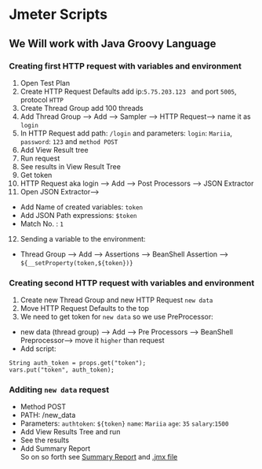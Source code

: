 # Jmeter Scripts
## We Will work with Java Groovy Language
### Creating first HTTP request with variables and environment
1. Open Test Plan
2. Create  HTTP Request Defaults add ip:`5.75.203.123 ` and port `5005`, protocol `HTTP`
3. Create Thread Group add 100 threads
4. Add Thread Group --> Add --> Sampler --> HTTP Request--> name it as `login`
5. In HTTP Request add path: `/login`    and parameters: `login`: `Mariia`, `password`: `123` and `method POST`
6. Add View Result tree
7. Run request
8. See results in View Result Tree
9. Get token
10. HTTP Request aka login --> Add --> Post Processors --> JSON Extractor
11. Open JSON Extractor-->
+ Add Name of created variables: `token`
+ Add JSON Path expressions: `$token`
+ Match No. : `1`
12. Sending a variable to the environment:
+ Thread Group    --> Add --> Assertions --> BeanShell Assertion --> `${__setProperty(token,${token})}`
### Creating second HTTP request with variables and environment
1. Create new Thread Group and new HTTP Request `new data`
2. Move HTTP Request Defaults to the top 
3. We need to get token for `new data` so we use PreProcessor:
+ new data (thread group) --> Add --> Pre Processors --> BeanShell Preprocessor--> move it `higher` than request
+ Add script:
```
String auth_token = props.get("token");
vars.put("token", auth_token);
```
### Additing `new data` request
+ Method POST
+ PATH: /new_data
+ Parameters: `authtoken`: `${token}`
              `name`: `Mariia`
              `age`: `35`
              `salary`:`1500`
+ Add View Results Tree and run
+ See the results
+ Add Summary Report       
So on so forth see [Summary Report](https://github.com/MariaDash/Jmeter/blob/main/summary_scripts.csv) and [.jmx file](https://github.com/MariaDash/Jmeter/blob/main/Script.jmx)                

